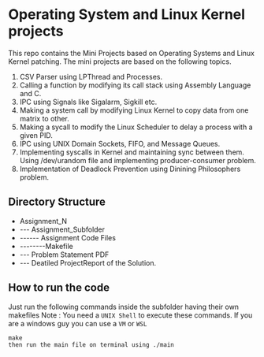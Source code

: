 # Operating System and Linux Kernel projects
This repo contains the Mini Projects based on Operating Systems and Linux Kernel patching.
The mini projects are based on the following topics.
1. CSV Parser using LPThread and Processes.
2. Calling a function by modifying its call stack using Assembly Language and C.
3. IPC using Signals like Sigalarm, Sigkill etc.
4. Making a system call by modifying Linux Kernel to copy data from one matrix to other.
5. Making a sycall to modify the Linux Scheduler to delay a process with a given PID.
6. IPC using UNIX Domain Sockets, FIFO, and Message Queues.
7. Implementing syscalls in Kernel and maintaining sync between them. Using /dev/urandom file and implementing producer-consumer problem.
8. Implementation of Deadlock Prevention using Dinining Philosophers problem.

## Directory Structure
- Assignment_N
- --- Assignment_Subfolder
- ------ Assignment Code Files
- --------Makefile
- --- Problem Statement PDF
- --- Deatiled ProjectReport of the Solution.

## How to run the code
Just run the following commands inside the subfolder having their own makefiles 
Note : You need a `UNIX Shell` to execute these commands. If you are a windows guy you can use a `VM` or `WSL`
```
make
then run the main file on terminal using ./main
```
